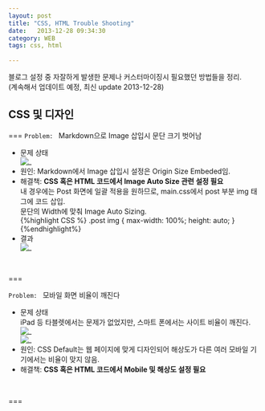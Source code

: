```yaml
---
layout: post
title: "CSS, HTML Trouble Shooting"
date:   2013-12-28 09:34:30
category: WEB	  
tags: css, html  
  
---
```


블로그 설정 중 자잘하게 발생한 문제나 커스터마이징시 필요했던 방법들을 정리.  
(계속해서 업데이트 예정, 최신 update 2013-12-28)  

## CSS 및 디자인    

===
`Problem: ` Markdown으로 Image 삽입시 문단 크기 벗어남  

* 문제 상태  
![_](http://xthy.github.io/img/css_img1.png)  
* 원인: Markdown에서 Image 삽입시 설정은 Origin Size Embeded임.
* 해결책: **CSS 혹은 HTML 코드에서 Image Auto Size 관련 설정 필요**  
내 경우에는 Post 화면에 일괄 적용을 원하므로, main.css에서 post 부분 img 태그에 코드 삽입.  
문단의 Width에 맞춰 Image Auto Sizing.   
	{%highlight CSS %}
	.post img {
	    max-width: 100%;
	    height: auto;
	}
	{%endhighlight%}
* 결과  
![_](http://xthy.github.io/img/css_img2.png)  
<br />  
 
===  

`Problem: ` 모바일 화면 비율이 깨진다 

* 문제 상태  
iPad 등 타블렛에서는 문제가 없었지만, 스마트 폰에서는 사이트 비율이 깨진다.  
![_](http://xthy.github.io/img/css_img3.png)  
![_](http://xthy.github.io/img/css_img4.png)  
* 원인: CSS Default는 웹 페이지에 맞게 디자인되어 해상도가 다른 여러 모바일 기기에서는 비율이 맞지 않음.  
* 해결책: **CSS 혹은 HTML 코드에서 Mobile 및 해상도 설정 필요**  
<br />  
 
===  
   

